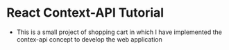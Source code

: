 # React Context-API Tutorial
- This is a small project of shopping cart in which I have implemented the contex-api concept to develop the web application
